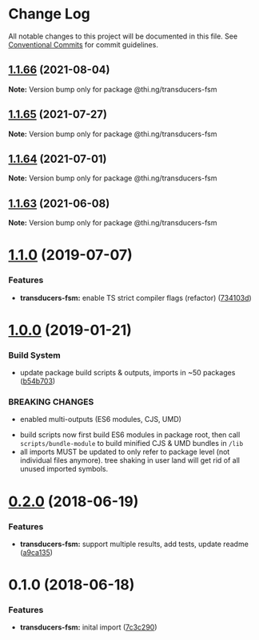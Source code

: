 # Change Log

All notable changes to this project will be documented in this file.
See [Conventional Commits](https://conventionalcommits.org) for commit guidelines.

## [1.1.66](https://github.com/thi-ng/umbrella/compare/@thi.ng/transducers-fsm@1.1.65...@thi.ng/transducers-fsm@1.1.66) (2021-08-04)

**Note:** Version bump only for package @thi.ng/transducers-fsm





## [1.1.65](https://github.com/thi-ng/umbrella/compare/@thi.ng/transducers-fsm@1.1.64...@thi.ng/transducers-fsm@1.1.65) (2021-07-27)

**Note:** Version bump only for package @thi.ng/transducers-fsm





## [1.1.64](https://github.com/thi-ng/umbrella/compare/@thi.ng/transducers-fsm@1.1.63...@thi.ng/transducers-fsm@1.1.64) (2021-07-01)

**Note:** Version bump only for package @thi.ng/transducers-fsm





## [1.1.63](https://github.com/thi-ng/umbrella/compare/@thi.ng/transducers-fsm@1.1.62...@thi.ng/transducers-fsm@1.1.63) (2021-06-08)

**Note:** Version bump only for package @thi.ng/transducers-fsm





# [1.1.0](https://github.com/thi-ng/umbrella/compare/@thi.ng/transducers-fsm@1.0.19...@thi.ng/transducers-fsm@1.1.0) (2019-07-07)

### Features

* **transducers-fsm:** enable TS strict compiler flags (refactor) ([734103d](https://github.com/thi-ng/umbrella/commit/734103d))

# [1.0.0](https://github.com/thi-ng/umbrella/compare/@thi.ng/transducers-fsm@0.2.36...@thi.ng/transducers-fsm@1.0.0) (2019-01-21)

### Build System

* update package build scripts & outputs, imports in ~50 packages ([b54b703](https://github.com/thi-ng/umbrella/commit/b54b703))

### BREAKING CHANGES

* enabled multi-outputs (ES6 modules, CJS, UMD)

- build scripts now first build ES6 modules in package root, then call
  `scripts/bundle-module` to build minified CJS & UMD bundles in `/lib`
- all imports MUST be updated to only refer to package level
  (not individual files anymore). tree shaking in user land will get rid of
  all unused imported symbols.

<a name="0.2.0"></a>
# [0.2.0](https://github.com/thi-ng/umbrella/compare/@thi.ng/transducers-fsm@0.1.0...@thi.ng/transducers-fsm@0.2.0) (2018-06-19)

### Features

* **transducers-fsm:** support multiple results, add tests, update readme ([a9ca135](https://github.com/thi-ng/umbrella/commit/a9ca135))

<a name="0.1.0"></a>
# 0.1.0 (2018-06-18)

### Features

* **transducers-fsm:** inital import ([7c3c290](https://github.com/thi-ng/umbrella/commit/7c3c290))
